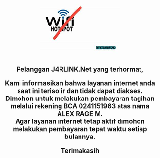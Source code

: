 <!doctype html>
<html>
	<head>
		<title>Expire</title>
	</head>
	<body>
		<div><center>
			<img align="center" src="wifi off.jpeg" />
<p><h2>Pelanggan J4RLINK.Net yang terhormat,
</p>Kami informasikan bahwa layanan internet anda saat ini terisolir dan tidak dapat diakses. 
<br>Dimohon untuk melakukan pembayaran tagihan melalui rekening BCA 0241151963 atas nama ALEX RAGE M.
<br>Agar layanan internet tetap aktif dimohon melakukan pembayaran tepat waktu setiap bulannya.
<p>Terimakasih
